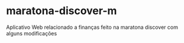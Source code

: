 # maratona-discover-m
 Aplicativo Web relacionado a finanças feito na maratona discover  com alguns modificações
